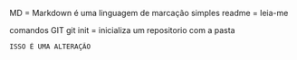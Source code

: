 MD = Markdown é uma linguagem de marcação simples
readme = leia-me

comandos GIT
 git init =  inicializa um repositorio com a pasta 

 
    ISSO É UMA ALTERAÇÃO